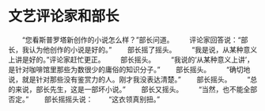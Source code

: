 # 文艺评论家和部长
　　“您看斯普罗塔新创作的小说怎么样？”部长问道。 
　　评论家回答说：“部长，我认为他创作的小说是好的。” 
　　部长摇了摇头。 
　　“我是说，从某种意义上讲是好的。”评论家赶忙更正。 
　　部长摇头。 
　　“我说的‘从某种意义上讲’，是针对咖啡馆里那些为数很少的庸俗的知识分子。” 
　　部长摇头。 
　　“确切地说，就是针对那些没有鉴赏力的人。刚才我没表达清楚。” 
　　部长摇头。 
　　“总的来说，部长先生，这是一部坏小说。” 
　　部长又摇头。 
　　“当然，也不能全部否定。” 
　　部长摇摇头说： 
　　“这衣领真别扭。”
 